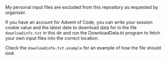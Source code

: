 My personal input files are excluded from this repository as requested by organizer.

If you have an account for Advent of Code, you can write your session cookie value and the latest date to download data
for in the file `downloadinfo.txt` in this dir and run the DownloadData.kt program to fetch your own input files into the
correct location.

Check the `downloadinfo.txt.example` for an example of how the file should look
